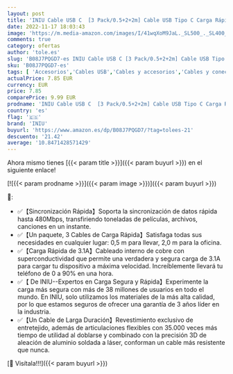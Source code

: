 ```yaml
---
layout: post
title: 'INIU Cable USB C  [3 Pack/0.5+2+2m] Cable USB Tipo C Carga Rápida QC 3.0 USB A a USB C Sincronización de Datos para Samsung S22 S21 Ultra iPad Air Huawei Xiaomi Redmi Switch PS5 Google Pixel 7 6 Pro'
date: 2022-11-17 18:03:43
image: 'https://m.media-amazon.com/images/I/41wqXoM9JaL._SL500_._SL400_.jpg'
comments: true
category: ofertas
author: 'tole.es'
slug: 'B08J7PQGD7-es INIU Cable USB C [3 Pack/0.5+2+2m] Cable USB Tipo C Carga...'
sku: 'B08J7PQGD7-es'
tags: [ 'Accesorios','Cables USB','Cables y accesorios','Cables y conectores','Informática','iniu','ipad','🇪🇸', ]
actualPrice: 7.85 EUR
currency: EUR
price: 7.85
comparePrice: 9.99 EUR
prodname: 'INIU Cable USB C  [3 Pack/0.5+2+2m] Cable USB Tipo C Carga Rápida QC 3.0 USB A a USB C Sincronización de Datos para Samsung S22 S21 Ultra iPad Air Huawei Xiaomi Redmi Switch PS5 Google Pixel 7 6 Pro'
country: 'es'
flag: '🇪🇸'
brand: 'INIU'
buyurl: 'https://www.amazon.es/dp/B08J7PQGD7/?tag=tolees-21'
descuento: '21.42'
average: '10.8471428571429'
---
```


Ahora mismo tienes [{{< param title >}}]({{< param buyurl >}}) en el siguiente enlace!

[![{{< param prodname >}}]({{< param image >}})]({{< param buyurl >}})

🔎:

- ✅【Sincronización Rápida】Soporta la sincronización de datos rápida hasta 480Mbps, transfiriendo toneladas de películas, archivos, canciones en un instante.
- ✅【Un paquete, 3 Cables de Carga Rápida】Satisfaga todas sus necesidades en cualquier lugar: 0,5 m para llevar, 2,0 m para la oficina.
- ✅【Carga Rápida de 3.1A】Cableado interno de cobre con superconductividad que permite una verdadera y segura carga de 3.1A para cargar tu dispositivo a máxima velocidad. Increíblemente llevará tu teléfono de 0 a 90% en una hora.
- ✅【 De INIU--Expertos en Carga Segura y Rápida】Experimente la carga más segura con más de 38 millones de usuarios en todo el mundo. En INIU, solo utilizamos los materiales de la más alta calidad, por lo que estamos seguros de ofrecer una garantía de 3 años líder en la industria.
- ✅【Un Cable de Larga Duración】Revestimiento exclusivo de entretejido, además de articulaciones flexibles con 35.000 veces más tiempo de utilidad al doblarse y combinado con la precisión 3D de aleación de aluminio soldada a láser, conforman un cable más resistente que nunca.

[🛒 Visítala!!!]({{< param buyurl >}})
